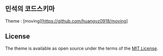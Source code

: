 ## 민석의 코드스키마

Theme : [moving][https://github.com/huangyz0918/moving]

## License

The theme is available as open source under the terms of the [MIT License](https://opensource.org/licenses/MIT).

